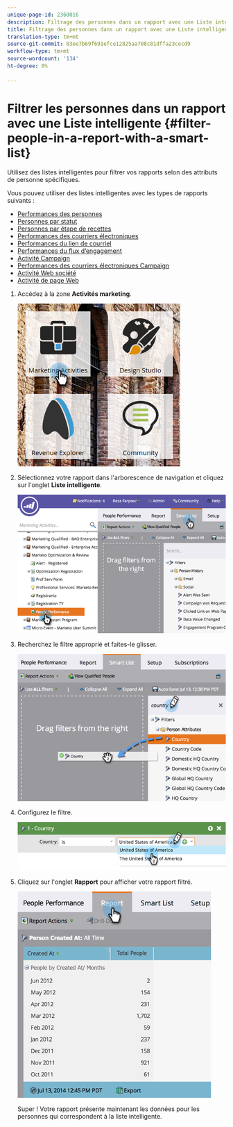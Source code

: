 ```yaml
---
unique-page-id: 2360016
description: Filtrage des personnes dans un rapport avec une Liste intelligente - Documentation du marketing - Documentation du produit
title: Filtrage des personnes dans un rapport avec une Liste intelligente
translation-type: tm+mt
source-git-commit: 03ee7b69f691efce12825aa708c81dffa23cecd9
workflow-type: tm+mt
source-wordcount: '134'
ht-degree: 0%

---
```



# Filtrer les personnes dans un rapport avec une Liste intelligente {#filter-people-in-a-report-with-a-smart-list}

Utilisez des listes intelligentes pour filtrer vos rapports selon des attributs de personne spécifiques.

Vous pouvez utiliser des listes intelligentes avec les types de rapports suivants :

* [Performances des personnes](/help/marketo/product-docs/reporting/basic-reporting/report-types/people-performance-report.md)
* [Personnes par statut](/help/marketo/product-docs/reporting/basic-reporting/report-types/people-by-status-report.md)
* [Personnes par étape de recettes](/help/marketo/product-docs/reporting/revenue-cycle-analytics/revenue-tools/people-by-revenue-stage-report.md)
* [Performances des courriers électroniques](/help/marketo/product-docs/email-marketing/email-programs/email-program-data/email-performance-report.md)
* [Performances du lien de courriel](/help/marketo/product-docs/email-marketing/email-programs/email-program-data/email-link-performance-report.md)
* [Performances du flux d’engagement](/help/marketo/product-docs/email-marketing/drip-nurturing/reports-and-notifications/engagement-stream-performance-report.md)
* [Activité Campaign](/help/marketo/product-docs/reporting/basic-reporting/report-types/campaign-activity-report.md)
* [Performances des courriers électroniques Campaign](/help/marketo/product-docs/reporting/basic-reporting/report-types/campaign-email-performance-report.md)
* [Activité Web société](/help/marketo/product-docs/reporting/basic-reporting/report-types/company-web-activity-report.md)
* [Activité de page Web](/help/marketo/product-docs/reporting/basic-reporting/report-types/web-page-activity-report.md)

1. Accédez à la zone **Activités marketing**.

   ![](assets/image2017-3-27-11-3a31-3a2.png)

1. Sélectionnez votre rapport dans l&#39;arborescence de navigation et cliquez sur l&#39;onglet **Liste intelligente**.

   ![](assets/image2017-3-27-14-3a12-3a53.png)

1. Recherchez le filtre approprié et faites-le glisser.

   ![](assets/image2017-3-27-14-3a13-3a46.png)

1. Configurez le filtre.

   ![](assets/image2014-9-16-12-3a35-3a50.png)

1. Cliquez sur l&#39;onglet **Rapport** pour afficher votre rapport filtré.

   ![](assets/image2017-3-27-14-3a14-3a16.png)

   Super ! Votre rapport présente maintenant les données pour les personnes qui correspondent à la liste intelligente.
